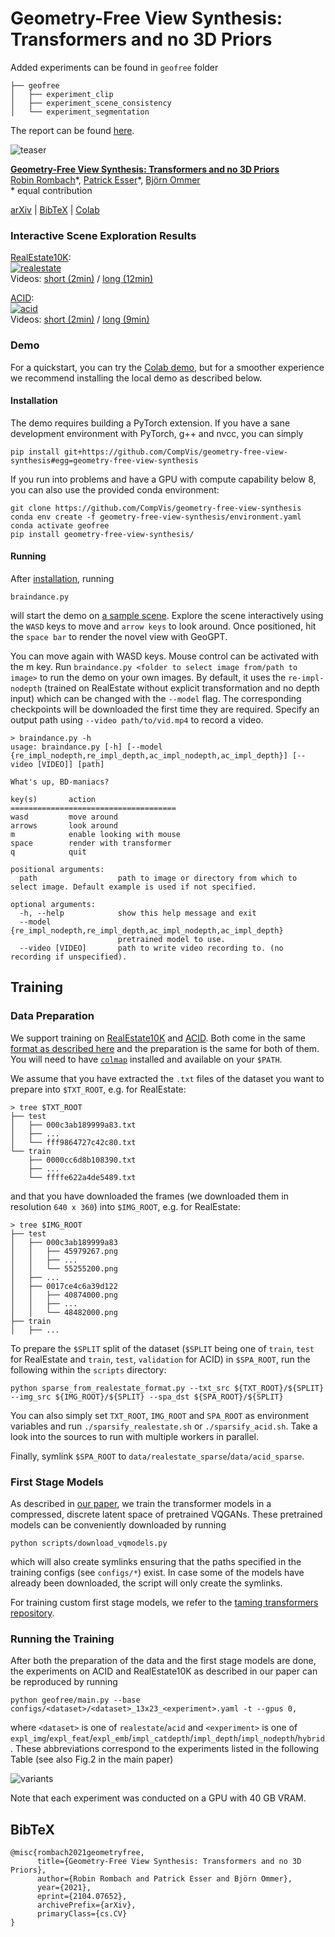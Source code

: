 # Geometry-Free View Synthesis: Transformers and no 3D Priors
Added experiments can be found in `geofree` folder
```
├── geofree
│   ├── experiment_clip
│   ├── experiment_scene_consistency
│   └── experiment_segmentation   
```
The report can be found [here](3dml_report.pdf).

![teaser](assets/firstpage.jpg)

[**Geometry-Free View Synthesis: Transformers and no 3D Priors**](https://compvis.github.io/geometry-free-view-synthesis/)<br/>
[Robin Rombach](https://github.com/rromb)\*,
[Patrick Esser](https://github.com/pesser)\*,
[Björn Ommer](https://hci.iwr.uni-heidelberg.de/Staff/bommer)<br/>
\* equal contribution

[arXiv](https://arxiv.org/abs/2104.07652) | [BibTeX](#bibtex) | [Colab](https://colab.research.google.com/github/CompVis/geometry-free-view-synthesis/blob/master/scripts/braindance.ipynb)

### Interactive Scene Exploration Results

[RealEstate10K](https://google.github.io/realestate10k/):<br/>
<a href="assets/realestate_short.mp4">![realestate](assets/realestate_preview.gif)</a><br/>
Videos: [short (2min)](assets/realestate_short.mp4) / [long (12min)](assets/realestate_long.mp4)

[ACID](https://infinite-nature.github.io/):<br/>
<a href="assets/acid_short.mp4">![acid](assets/acid_preview.gif)</a><br/>
Videos: [short (2min)](assets/acid_short.mp4) / [long (9min)](assets/acid_long.mp4)

### Demo

For a quickstart, you can try the [Colab
demo](https://colab.research.google.com/github/CompVis/geometry-free-view-synthesis/blob/master/scripts/braindance.ipynb),
but for a smoother experience we recommend installing the local demo as
described below.

#### Installation

The demo requires building a PyTorch extension. If you have a sane development
environment with PyTorch, g++ and nvcc, you can simply

```
pip install git+https://github.com/CompVis/geometry-free-view-synthesis#egg=geometry-free-view-synthesis
```

If you run into problems and have a GPU with compute capability below 8, you
can also use the provided conda environment:

```
git clone https://github.com/CompVis/geometry-free-view-synthesis
conda env create -f geometry-free-view-synthesis/environment.yaml
conda activate geofree
pip install geometry-free-view-synthesis/
```

#### Running

After [installation](#installation), running

```
braindance.py
```

will start the demo on [a sample scene](http://walledoffhotel.com/rooms.html).
Explore the scene interactively using the `WASD` keys to move and `arrow keys` to
look around. Once positioned, hit the `space bar` to render the novel view with
GeoGPT.

You can move again with WASD keys. Mouse control can be activated with the m
key. Run `braindance.py <folder to select image from/path to image>` to run the
demo on your own images. By default, it uses the `re-impl-nodepth` (trained on
RealEstate without explicit transformation and no depth input) which can be
changed with the `--model` flag. The corresponding checkpoints will be
downloaded the first time they are required. Specify an output path using
`--video path/to/vid.mp4` to record a video.

```
> braindance.py -h
usage: braindance.py [-h] [--model {re_impl_nodepth,re_impl_depth,ac_impl_nodepth,ac_impl_depth}] [--video [VIDEO]] [path]

What's up, BD-maniacs?

key(s)       action                  
=====================================
wasd         move around             
arrows       look around             
m            enable looking with mouse
space        render with transformer 
q            quit                    

positional arguments:
  path                  path to image or directory from which to select image. Default example is used if not specified.

optional arguments:
  -h, --help            show this help message and exit
  --model {re_impl_nodepth,re_impl_depth,ac_impl_nodepth,ac_impl_depth}
                        pretrained model to use.
  --video [VIDEO]       path to write video recording to. (no recording if unspecified).
```

## Training

### Data Preparation

We support training on [RealEstate10K](https://google.github.io/realestate10k/)
and [ACID](https://infinite-nature.github.io/). Both come in the same [format as
described here](https://google.github.io/realestate10k/download.html) and the
preparation is the same for both of them. You will need to have
[`colmap`](https://github.com/colmap/colmap) installed and available on your
`$PATH`.

We assume that you have extracted the `.txt` files of the dataset you want to
prepare into `$TXT_ROOT`, e.g. for RealEstate:

```
> tree $TXT_ROOT
├── test
│   ├── 000c3ab189999a83.txt
│   ├── ...
│   └── fff9864727c42c80.txt
└── train
    ├── 0000cc6d8b108390.txt
    ├── ...
    └── ffffe622a4de5489.txt
```

and that you have downloaded the frames (we downloaded them in resolution `640
x 360`) into `$IMG_ROOT`, e.g. for RealEstate:

```
> tree $IMG_ROOT
├── test
│   ├── 000c3ab189999a83
│   │   ├── 45979267.png
│   │   ├── ...
│   │   └── 55255200.png
│   ├── ...
│   ├── 0017ce4c6a39d122
│   │   ├── 40874000.png
│   │   ├── ...
│   │   └── 48482000.png
├── train
│   ├── ...
```

To prepare the `$SPLIT` split of the dataset (`$SPLIT` being one of `train`,
`test` for RealEstate and `train`, `test`, `validation` for ACID) in
`$SPA_ROOT`, run the following within the `scripts` directory:

```
python sparse_from_realestate_format.py --txt_src ${TXT_ROOT}/${SPLIT} --img_src ${IMG_ROOT}/${SPLIT} --spa_dst ${SPA_ROOT}/${SPLIT}
```

You can also simply set `TXT_ROOT`, `IMG_ROOT` and `SPA_ROOT` as environment
variables and run `./sparsify_realestate.sh` or `./sparsify_acid.sh`. Take a
look into the sources to run with multiple workers in parallel.

Finally, symlink `$SPA_ROOT` to `data/realestate_sparse`/`data/acid_sparse`.

### First Stage Models
As described in [our paper](https://arxiv.org/abs/2104.07652), we train the transformer models in 
a compressed, discrete latent space of pretrained VQGANs. These pretrained models can be conveniently
downloaded by running
```
python scripts/download_vqmodels.py 
```
which will also create symlinks ensuring that the paths specified in the training configs (see `configs/*`) exist.
In case some of the models have already been downloaded, the script will only create the symlinks.

For training custom first stage models, we refer to the [taming transformers
repository](https://github.com/CompVis/taming-transformers).

### Running the Training
After both the preparation of the data and the first stage models are done, 
the experiments on ACID and RealEstate10K as described in our paper can be reproduced by running
```
python geofree/main.py --base configs/<dataset>/<dataset>_13x23_<experiment>.yaml -t --gpus 0,
```
where `<dataset>` is one of `realestate`/`acid` and `<experiment>` is one of 
`expl_img`/`expl_feat`/`expl_emb`/`impl_catdepth`/`impl_depth`/`impl_nodepth`/`hybrid`. 
These abbreviations correspond to the experiments listed in the following Table (see also Fig.2 in the main paper)

![variants](assets/geofree_variants.png)

Note that each experiment was conducted on a GPU with 40 GB VRAM.

## BibTeX

```
@misc{rombach2021geometryfree,
      title={Geometry-Free View Synthesis: Transformers and no 3D Priors}, 
      author={Robin Rombach and Patrick Esser and Björn Ommer},
      year={2021},
      eprint={2104.07652},
      archivePrefix={arXiv},
      primaryClass={cs.CV}
}
```
